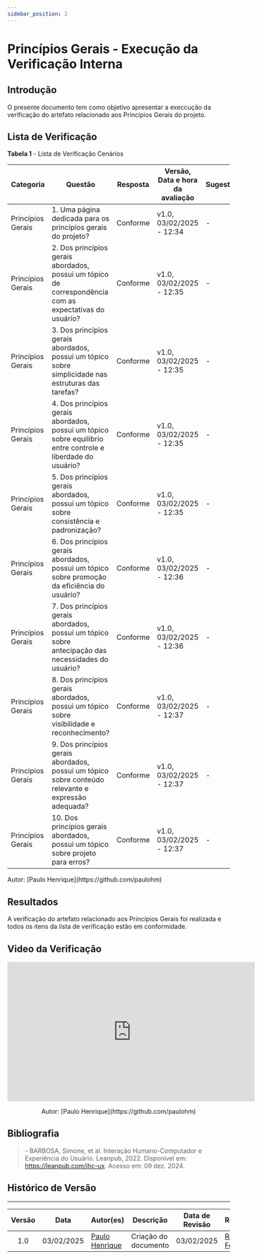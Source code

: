 ```yaml
---
sidebar_position: 2
---
```


# Princípios Gerais - Execução da Verificação Interna

## Introdução

O presente documento tem como objetivo apresentar a execcução da verificação do artefato relacionado aos Princípios Gerais do projeto.

## Lista de Verificação

<p style={{ textAlign: 'center', fontSize: '18px' }}><b>Tabela 1</b> - Lista de Verificação Cenários</p>

| Categoria         | Questão | Resposta | Versão, Data e hora da avaliação | Sugestão | Obervação |
|-------------------|---------|----------|----------------------------------|-------|-----------|
| Princípios Gerais | 1. Uma página dedicada para os princípios gerais do projeto? |Conforme|v1.0, 03/02/2025 - 12:34|- |- |
| Princípios Gerais | 2. Dos princípios gerais abordados, possui um tópico de correspondência com as expectativas do usuário? |Conforme|v1.0, 03/02/2025 - 12:35 |- |- |
| Princípios Gerais | 3. Dos princípios gerais abordados, possui um tópico sobre simplicidade nas estruturas das tarefas? |Conforme |v1.0, 03/02/2025 - 12:35 |-| -|
| Princípios Gerais | 4. Dos princípios gerais abordados, possui um tópico sobre equilíbrio entre controle e liberdade do usuário? |Conforme|v1.0, 03/02/2025 - 12:35|-|-|
| Princípios Gerais | 5. Dos princípios gerais abordados, possui um tópico sobre consistência e padronização? |Conforme|v1.0, 03/02/2025 - 12:35|-|-|
| Princípios Gerais | 6. Dos princípios gerais abordados, possui um tópico sobre promoção da eficiência do usuário? |Conforme|v1.0, 03/02/2025 - 12:36|-|-|
| Princípios Gerais | 7. Dos princípios gerais abordados, possui um tópico sobre antecipação das necessidades do usuário? |Conforme|v1.0, 03/02/2025 - 12:36|-|-|
| Princípios Gerais | 8. Dos princípios gerais abordados, possui um tópico sobre visibilidade e reconhecimento? |Conforme|v1.0, 03/02/2025 - 12:37|-|-|
| Princípios Gerais | 9. Dos princípios gerais abordados, possui um tópico sobre conteúdo relevante e expressão adequada? |Conforme|v1.0, 03/02/2025 - 12:37|-|-|
| Princípios Gerais | 10. Dos princípios gerais abordados, possui um tópico sobre projeto para erros? |Conforme|v1.0, 03/02/2025 - 12:37|-|-|


<p style={{ textAlign: 'center', fontSize: '17px' }}>Autor: [Paulo Henrique](https://github.com/paulohm) </p>

## Resultados

A verificação do artefato relacionado aos Princípios Gerais foi realizada e todos os itens da lista de verificação estão em conformidade.

## Video da Verificação

<center>

<iframe width="560" height="315" src="https://www.youtube.com/embed/ETGp-x4aivw?si=Vh6jBhho175uzzJX" title="YouTube video player" frameborder="0" allow="accelerometer; autoplay; clipboard-write; encrypted-media; gyroscope; picture-in-picture; web-share" referrerpolicy="strict-origin-when-cross-origin" allowfullscreen></iframe>

<p style={{ textAlign: 'center', fontSize: '17px' }}>Autor: [Paulo Henrique](https://github.com/paulohm) </p>

</center>

## Bibliografia

> \- BARBOSA, Simone, et al. Interação Humano-Computador e Experiência do Usuário. Leanpub, 2022. Disponível em: https://leanpub.com/ihc-ux. Acesso em: 09 dez. 2024.


## Histórico de Versão
---
| Versão | Data | Autor(es) | Descrição | Data de Revisão | Revisor(es) |
|:---:|:---:|---|---|:---:|---|
| 1.0 | 03/02/2025 | [Paulo Henrique](https://github.com/paulomh) | Criação do documento | 03/02/2025 | [Rodrigo Ferreira](https://github.com/rodwendrel)|